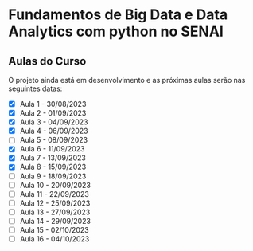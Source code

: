 # Fundamentos de Big Data e Data Analytics com python no SENAI

## Aulas do Curso

O projeto ainda está em desenvolvimento e as próximas aulas serão nas seguintes datas:

- [x] Aula 1 - 30/08/2023
- [x] Aula 2 - 01/09/2023
- [x] Aula 3 - 04/09/2023
- [x] Aula 4 - 06/09/2023
- [ ] Aula 5 - 08/09/2023
- [x] Aula 6 - 11/09/2023
- [x] Aula 7 - 13/09/2023
- [x] Aula 8 - 15/09/2023
- [ ] Aula 9 - 18/09/2023
- [ ] Aula 10 - 20/09/2023
- [ ] Aula 11 - 22/09/2023
- [ ] Aula 12 - 25/09/2023
- [ ] Aula 13 - 27/09/2023
- [ ] Aula 14 - 29/09/2023
- [ ] Aula 15 - 02/10/2023
- [ ] Aula 16 - 04/10/2023
